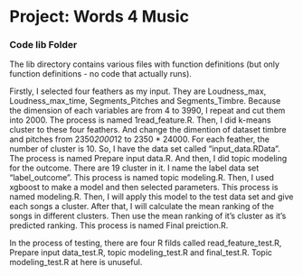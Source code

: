 # Project: Words 4 Music

### Code lib Folder

The lib directory contains various files with function definitions (but only function definitions - no code that actually runs).

Firstly, I selected four feathers as my input. They are Loudness_max, Loudness_max_time, Segments_Pitches and Segments_Timbre. Because the dimension of each variables are from 4 to 3990, I repeat and cut them into 2000. The process is named 1read_feature.R.
Then, I did k-means cluster to these four feathers. And change the dimention of dataset timbre and pitches from 2350*2000*12 to 2350 * 24000. For each feather, the number of cluster is 10. So, I have the data set called “input_data.RData”. The process is named Prepare input data.R.
And then, I did topic modeling for the outcome. There are 19 cluster in it. I name the label data set “label_outcome”. This process is named topic modeling.R.
Then, I used xgboost to make a model and then selected parameters. This process is named modeling.R.
Then, I will apply this model to the test data set and give each songs a cluster. After that, I will calculate the mean ranking of the songs in different clusters. Then use the mean ranking of it’s cluster as it’s predicted ranking. This process is named Final preiction.R.

In the process of testing, there are four R filds called read_feature_test.R, Prepare input data_test.R, topic modeling_test.R and final_test.R. Topic modeling_test.R at here is unuseful.
